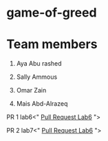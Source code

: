 

# game-of-greed

# Team members 

1.  Aya Abu rashed

2. Sally Ammous

3. Omar Zain 

4. Mais Abd-Alrazeq

PR 1 lab6<"  [Pull Request Lab6](https://github.com/AyaAbuRashed/game-of-greed/pull/1) ">

PR 2 lab7<"  [Pull Request Lab6](https://github.com/AyaAbuRashed/game-of-greed/pull/2) ">



